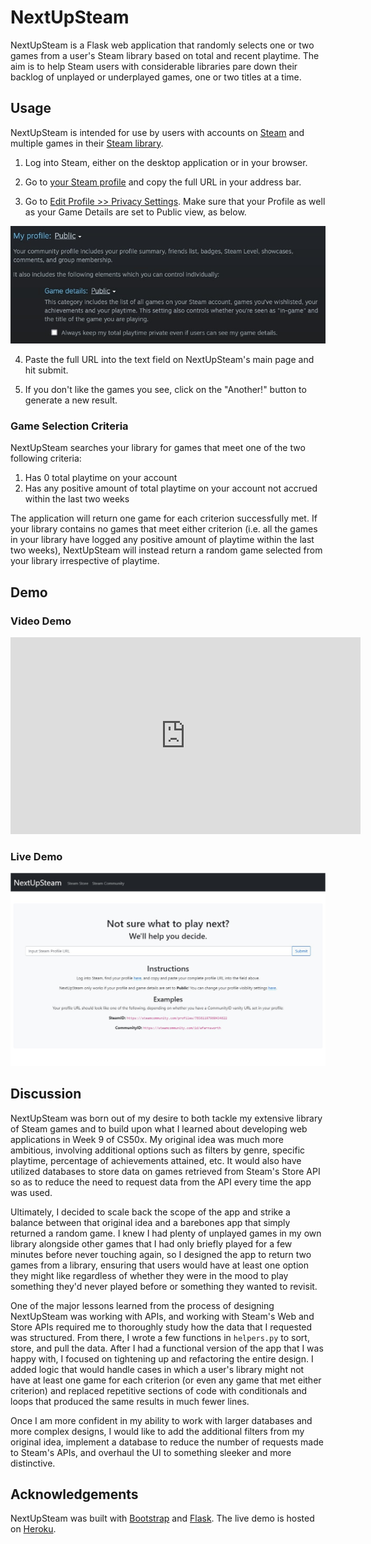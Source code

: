 # NextUpSteam

NextUpSteam is a Flask web application that randomly selects one or two games from a user's Steam library based on total and recent playtime. The aim is to help Steam users with considerable libraries pare down their backlog of unplayed or underplayed games, one or two titles at a time.

## Usage
NextUpSteam is intended for use by users with accounts on [Steam](https://store.steampowered.com/) and multiple games in their [Steam library](https://steamcommunity.com/my/games/?tab=all).

1. Log into Steam, either on the desktop application or in your browser.

2. Go to [your Steam profile](https://steamcommunity.com/my) and copy the full URL in your address bar.

3. Go to [Edit Profile >> Privacy Settings](https://steamcommunity.com/my/edit/settings). Make sure that your Profile as well as your Game Details are set to Public view, as below.

![Privacy Settings](docs/view_settings.jpg)

4. Paste the full URL into the text field on NextUpSteam's main page and hit submit.

5. If you don't like the games you see, click on the "Another!" button to generate a new result.

### Game Selection Criteria

NextUpSteam searches your library for games that meet one of the two following criteria:

1. Has 0 total playtime on your account
2. Has any positive amount of total playtime on your account not accrued within the last two weeks

The application will return one game for each criterion successfully met. If your library contains no games that meet either criterion (i.e. all the games in your library have logged any positive amount of playtime within the last two weeks), NextUpSteam will instead return a random game selected from your library irrespective of playtime.

## Demo

### Video Demo

<iframe width="560" height="315" src="https://www.youtube.com/embed/bCIJKBJjBQY" title="YouTube video player" frameborder="0" allow="accelerometer; autoplay; clipboard-write; encrypted-media; gyroscope; picture-in-picture" allowfullscreen></iframe>

### Live Demo
<a href="https://nextupsteam.herokuapp.com/"><img src="docs/main_page.jpg" width="560"></a>

## Discussion

NextUpSteam was born out of my desire to both tackle my extensive library of Steam games and to build upon what I learned about developing web applications in Week 9 of CS50x. My original idea was much more ambitious, involving additional options such as filters by genre, specific playtime, percentage of achievements attained, etc. It would also have utilized databases to store data on games retrieved from Steam's Store API so as to reduce the need to request data from the API every time the app was used.

Ultimately, I decided to scale back the scope of the app and strike a balance between that original idea and a barebones app that simply returned a random game. I knew I had plenty of unplayed games in my own library alongside other games that I had only briefly played for a few minutes before never touching again, so I designed the app to return two games from a library, ensuring that users would have at least one option they might like regardless of whether they were in the mood to play something they'd never played before or something they wanted to revisit.

One of the major lessons learned from the process of designing NextUpSteam was working with APIs, and working with Steam's Web and Store APIs required me to thoroughly study how the data that I requested was structured. From there, I wrote a few functions in `helpers.py` to sort, store, and pull the data. After I had a functional version of the app that I was happy with, I focused on tightening up and refactoring the entire design. I added logic that would handle cases in which a user's library might not have at least one game for each criterion (or even any game that met either criterion) and replaced repetitive sections of code with conditionals and loops that produced the same results in much fewer lines.

Once I am more confident in my ability to work with larger databases and more complex designs, I would like to add the additional filters from my original idea, implement a database to reduce the number of requests made to Steam's APIs, and overhaul the UI to something sleeker and more distinctive.

## Acknowledgements

NextUpSteam was built with [Bootstrap](https://getbootstrap.com/) and [Flask](https://flask.palletsprojects.com/). The live demo is hosted on [Heroku](https://www.heroku.com/).